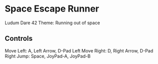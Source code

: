 # Space Escape Runner

Ludum Dare 42
Theme: Running out of space

## Controls

Move Left: A, Left Arrow, D-Pad Left
Move Right: D, Right Arrow, D-Pad Right
Jump: Space, JoyPad-A, JoyPad-B
